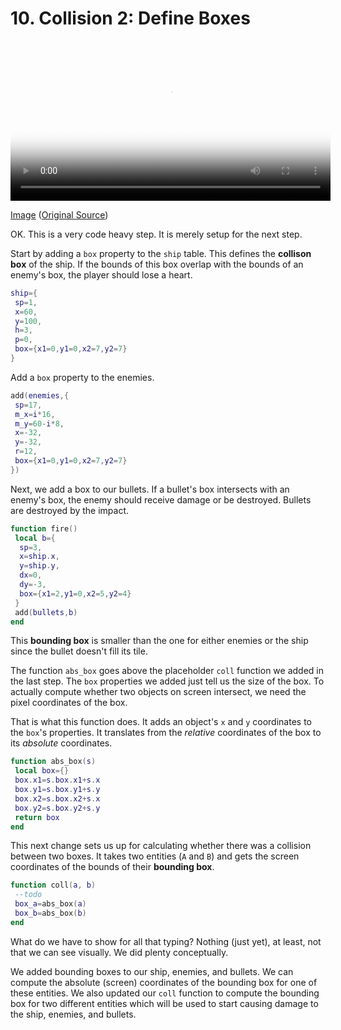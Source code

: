 # 10. Collision 2: Define Boxes

<video controls width="512" poster="./tut_10.gif">
    <source src="./tut_10.mp4"
            type="video/mp4">
    Sorry, your browser doesn't support embedded videos.
</video>

[Image](./tut_10.git) ([Original Source](https://ztiromoritz.github.io/pico-8-shooter/gif/tut_10.gif))

OK. This is a very code heavy step. It is merely setup for the next step.

Start by adding a `box` property to the `ship` table. This defines the
**collison box** of the ship. If the bounds of this box overlap with the bounds
of an enemy's box, the player should lose a heart.

```lua
ship={
 sp=1,
 x=60,
 y=100,
 h=3,
 p=0,
 box={x1=0,y1=0,x2=7,y2=7}
}
```

Add a `box` property to the enemies.

```lua
add(enemies,{
 sp=17,
 m_x=i*16,
 m_y=60-i*8,
 x=-32,
 y=-32,
 r=12,
 box={x1=0,y1=0,x2=7,y2=7}
})
```

Next, we add a box to our bullets. If a bullet's box intersects with an enemy's
box, the enemy should receive damage or be destroyed. Bullets are destroyed by
the impact.

```lua
function fire()
 local b={
  sp=3,
  x=ship.x,
  y=ship.y,
  dx=0,
  dy=-3,
  box={x1=2,y1=0,x2=5,y2=4}
 }
 add(bullets,b)
end
```

This **bounding box** is smaller than the one for either enemies or the ship
since the bullet doesn't fill its tile.

The function `abs_box` goes above the placeholder `coll` function we added in
the last step. The `box` properties we added just tell us the size of the box.
To actually compute whether two objects on screen intersect, we need the pixel
coordinates of the box.

That is what this function does. It adds an object's `x` and `y` coordinates to
the `box`'s properties. It translates from the *relative* coordinates of the
box to its *absolute* coordinates.

```lua
function abs_box(s)
 local box={}
 box.x1=s.box.x1+s.x
 box.y1=s.box.y1+s.y
 box.x2=s.box.x2+s.x
 box.y2=s.box.y2+s.y
 return box
end
```

This next change sets us up for calculating whether there was a collision
between two boxes. It takes two entities (`A` and `B`) and gets the screen
coordinates of the bounds of their **bounding box**.

```lua
function coll(a, b)
 --todo
 box_a=abs_box(a)
 box_b=abs_box(b)
end
```

What do we have to show for all that typing? Nothing (just yet), at least, not
that we can see visually. We did plenty conceptually.

We added bounding boxes to our ship, enemies, and bullets. We can compute the
absolute (screen) coordinates of the bounding box for one of these entities. We
also updated our `coll` function to compute the bounding box for two different
entities which will be used to start causing damage to the ship, enemies, and
bullets.

